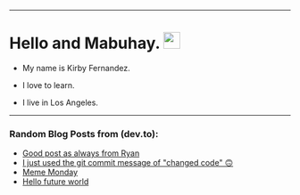 
<img src="https://komarev.com/ghpvc/?username=kirbygit&style=flat-square&color=blue" alt=""/>

---
<h1>
  Hello and Mabuhay.
  <img src="https://media.giphy.com/media/hvRJCLFzcasrR4ia7z/giphy.gif" width="30px"/>
</h1>

- My name is Kirby Fernandez.

- I love to learn.

- I live in Los Angeles.

---

### Random Blog Posts from (dev.to):
<!-- BLOG-POST-LIST:START -->
- [Good post as always from Ryan](https://dev.to/ben/good-post-as-always-from-ryan-3mpf)
- [I just used the git commit message of &quot;changed code&quot; 🙃](https://dev.to/ben/i-just-used-the-git-commit-message-of-changed-code-3n18)
- [Meme Monday](https://dev.to/ben/meme-monday-179k)
- [Hello future world](https://dev.to/ben/hello-future-world-4p9d)
<!-- BLOG-POST-LIST:END -->
